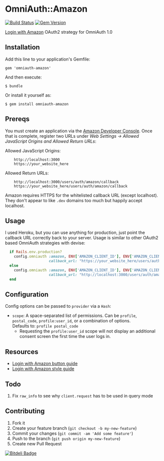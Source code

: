 # OmniAuth::Amazon
[![Build Status](https://travis-ci.org/wingrunr21/omniauth-amazon.png)](https://travis-ci.org/wingrunr21/omniauth-amazon) [![Gem Version](https://badge.fury.io/rb/omniauth-amazon.png)](http://badge.fury.io/rb/omniauth-amazon)

[Login with Amazon](https://login.amazon.com/) OAuth2 strategy for OmniAuth 1.0

## Installation

Add this line to your application's Gemfile:

    gem 'omniauth-amazon'

And then execute:

    $ bundle

Or install it yourself as:

    $ gem install omniauth-amazon

## Prereqs

You must create an application via the [Amazon Developer Console](https://sellercentral.amazon.com). Once that is complete, register two URLs under <i>Web Settings ->  Allowed JavaScript Origins and Allowed Return URLs</i>:

Allowed JavaScript Origins:
```
    http://localhost:3000
    https://your_website_here
```

Allowed Return URLs:
```
    http://localhost:3000/users/auth/amazon/callback
    https://your_website_here/users/auth/amazon/callback
```

Amazon requires HTTPS for the whitelisted callback URL (except localhost). They don't appear to
like ```.dev``` domains too much but happily accept localhost.

## Usage

I used Heroku, but you can use anything for production, just point the callback URL correctly back to your server.
Usage is similar to other OAuth2 based OmniAuth strategies with devise:

```ruby
  if Rails.env.production?
    config.omniauth :amazon, ENV['AMAZON_CLIENT_ID'], ENV['AMAZON_CLIENT_SECRET'], 
                    callback_url: "https://your_website_here/users/auth/amazon/callback"
  else
    config.omniauth :amazon, ENV['AMAZON_CLIENT_ID'], ENV['AMAZON_CLIENT_SECRET'], 
                    callback_url: "http://localhost:3000/users/auth/amazon/callback"
  end
```

## Configuration

Config options can be passed to `provider` via a `Hash`:

* `scope`: A space-separated list of permissions. Can be `profile`,
  `postal_code`, `profile:user_id`, or a combination of options.  
  Defaults to: `profile postal_code`
    * Requesting the `profile:user_id` scope will not display an additional consent
      screen the first time the user logs in.

## Resources
* [Login with Amazon button guide](https://login.amazon.com/button-guide)
* [Login with Amazon style guide](https://login.amazon.com/style-guide)

## Todo
1. Fix ```raw_info``` to see why ```client.request``` has to be used in query
   mode

## Contributing

1. Fork it
2. Create your feature branch (`git checkout -b my-new-feature`)
3. Commit your changes (`git commit -am 'Add some feature'`)
4. Push to the branch (`git push origin my-new-feature`)
5. Create new Pull Request


[![Bitdeli Badge](https://d2weczhvl823v0.cloudfront.net/wingrunr21/omniauth-amazon/trend.png)](https://bitdeli.com/free "Bitdeli Badge")
